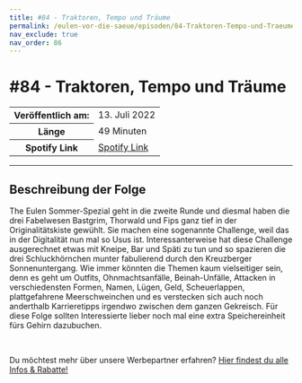 ```yaml
---
title: #84 - Traktoren, Tempo und Träume
permalink: /eulen-vor-die-saeue/episoden/84-Traktoren-Tempo-und-Traeume
nav_exclude: true
nav_order: 86
---
```


# #84 - Traktoren, Tempo und Träume
<table class="resp-table dcf-table dcf-table-responsive dcf-table-bordered dcf-table-striped dcf-w-100%">
                    <tbody>
                        <tr>
                            <th scope="row">Veröffentlich am:</th>
                            <td data-label="Veröffentlich am:">13. Juli 2022</td>
                        </tr>
                        <tr>
                            <th scope="row">Länge </th>
                            <td data-label="Länge ">49 Minuten</td>
                        </tr><tr>
                                <th scope="row">Spotify Link</th>
                                <td data-label="Spotify Link"><a href="https://open.spotify.com/episode/0kXDiuYrVQgtvFAQ7VxE2o">Spotify Link</a></td>
                            </tr></tbody>
                </table>

***

## Beschreibung der Folge

<div>
<p>The Eulen Sommer-Spezial geht in die zweite Runde und diesmal haben die drei Fabelwesen Bastgrim, Thorwald und Fips ganz tief in der Originalitätskiste gewühlt. Sie machen eine sogenannte Challenge, weil das in der Digitalität nun mal so Usus ist. Interessanterweise hat diese Challenge ausgerechnet etwas mit Kneipe, Bar und Späti zu tun und so spazieren die drei Schluckhörnchen munter fabulierend durch den Kreuzberger Sonnenuntergang. Wie immer könnten die Themen kaum vielseitiger sein, denn es geht um Outfits, Ohnmachtsanfälle, Beinah-Unfälle, Attacken in verschiedensten Formen, Namen, Lügen, Geld, Scheuerlappen, plattgefahrene Meerschweinchen und es verstecken sich auch noch anderthalb Karrieretipps irgendwo zwischen dem ganzen Gekreisch. Für diese Folge sollten Interessierte lieber noch mal eine extra Speichereinheit fürs Gehirn dazubuchen.</p><br/><p>Du möchtest mehr über unsere Werbepartner erfahren? <a href="https://linktr.ee/EulenvordieSaeue" rel="nofollow">Hier findest du alle Infos &amp; Rabatte!</a></p>  
</div>

